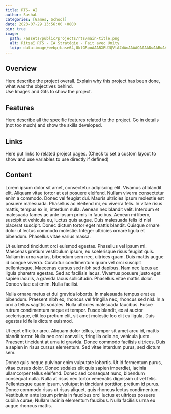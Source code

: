 ```yaml
---
title: RTS- AI
author: SashaL
categories: [Games, School]
date: 2023-07-29 13:56:00 +0800
pin: true
image:
  path: /assets/public/projects/rts/main-title.png
  alt: Ritsaï RTS - IA Stratégie - Fait avec Unity
  lqip: data:image/webp;base64,UklGRpoAAABXRUJQVlA4WAoAAAAQAAAADwAABwAAQUxQSDIAAAARL0AmbZurmr57yyIiqE8oiG0bejIYEQTgqiDA9vqnsUSI6H+oAERp2HZ65qP/VIAWAFZQOCBCAAAA8AEAnQEqEAAIAAVAfCWkAALp8sF8rgRgAP7o9FDvMCkMde9PK7euH5M1m6VWoDXf2FkP3BqV0ZYbO6NA/VFIAAAA
---
```


## Overview

Here describe the project overall. Explain why this project has been done, what was the objectives behind.\
Use Images and Gifs to show the project.

## Features

Here describe all the specific features related to the project. Go in details (not too much) and show the skills developed.

## Links

Here put links to related project pages. (Check to set a custom layout to show and use variables to use directly if defined)


## Content

Lorem ipsum dolor sit amet, consectetur adipiscing elit. Vivamus at blandit elit. Aliquam vitae tortor at est posuere eleifend. Nullam viverra consectetur enim a commodo. Donec vel feugiat dui. Mauris ultricies ipsum molestie est posuere malesuada. Phasellus ac eleifend mi, eu viverra felis. In vitae risus mattis, tempus ex in, interdum nulla. Aenean nec blandit velit. Interdum et malesuada fames ac ante ipsum primis in faucibus. Aenean mi libero, suscipit et vehicula eu, luctus quis augue. Duis malesuada felis id nisl placerat suscipit. Donec dictum tortor eget mattis blandit. Quisque ornare dolor ut lectus commodo molestie. Integer ultricies ornare ligula et bibendum. Phasellus vitae varius massa.

Ut euismod tincidunt orci euismod egestas. Phasellus vel ipsum mi. Maecenas pretium vestibulum ipsum, eu scelerisque risus feugiat quis. Nullam in urna varius, bibendum sem nec, ultrices quam. Duis mattis augue id congue viverra. Curabitur condimentum quam vel orci suscipit pellentesque. Maecenas cursus sed nibh sed dapibus. Nam nec lacus ac ligula pharetra egestas. Sed ac facilisis lacus. Vivamus posuere justo eget sapien iaculis, a gravida lacus sollicitudin. Phasellus vitae mattis dolor. Donec vitae est enim. Nulla facilisi.

Nulla ornare metus et dui gravida lobortis. In malesuada tempus erat eu bibendum. Praesent nibh ex, rhoncus vel fringilla nec, rhoncus sed nisl. In a orci a tellus sagittis sodales. Nulla ultricies malesuada faucibus. Fusce rutrum condimentum neque et tempor. Fusce blandit, ex at auctor scelerisque, elit leo pretium elit, sit amet molestie leo elit eu ligula. Duis egestas id felis dictum euismod.

Ut eget efficitur arcu. Aliquam dolor tellus, tempor sit amet arcu id, mattis blandit tortor. Nulla nec orci convallis, fringilla odio ac, vehicula justo. Praesent tincidunt at urna id gravida. Donec commodo facilisis ultrices. Duis a sapien in risus cursus elementum. Sed vitae interdum purus, sed dictum sem.

Donec quis neque pulvinar enim vulputate lobortis. Ut id fermentum purus, vitae cursus dolor. Donec sodales elit quis sapien imperdiet, lacinia ullamcorper tellus eleifend. Donec sed consequat nunc, bibendum consequat nulla. Nulla at risus nec tortor venenatis dignissim ut vel felis. Pellentesque quam ipsum, volutpat in tincidunt porttitor, pretium id purus. Donec commodo risus ut risus aliquet, quis rhoncus lectus condimentum. Vestibulum ante ipsum primis in faucibus orci luctus et ultrices posuere cubilia curae; Nullam lacinia elementum faucibus. Nulla facilisis urna eu augue rhoncus mattis.